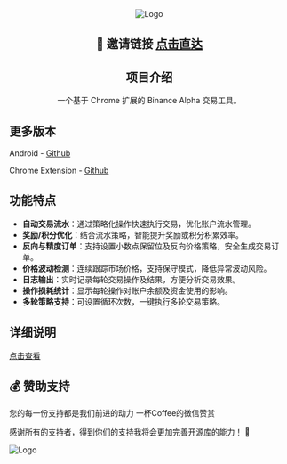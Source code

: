 <div align="center">
  <picture>
      <img alt="Logo" src="./docs/app.png" />
  </picture>

## 🚀 邀请链接 [点击直达](https://accounts.maxweb.black/register?ref=TETAP)

## 项目介绍

一个基于 Chrome 扩展的 Binance Alpha 交易工具。

</div>


## 更多版本

Android - [Github](https://github.com/tetap/binance-alpha-auto-android)

Chrome Extension - [Github](https://github.com/tetap/binance-alpha-auto-chrome-extensions)

## 功能特点

- **自动交易流水**：通过策略化操作快速执行交易，优化账户流水管理。
- **奖励/积分优化**：结合流水策略，智能提升奖励或积分积累效率。
- **反向与精度订单**：支持设置小数点保留位及反向价格策略，安全生成交易订单。
- **价格波动检测**：连续跟踪市场价格，支持保守模式，降低异常波动风险。
- **日志输出**：实时记录每轮交易操作及结果，方便分析交易效果。
- **操作损耗统计**：显示每轮操作对账户余额及资金使用的影响。
- **多轮策略支持**：可设置循环次数，一键执行多轮交易策略。


## 详细说明
[点击查看](https://jcna3m5r8klj.feishu.cn/drive/folder/OUNgfvBnKlZtqBd84wCc356ynDd?from=from_copylink)

## 💰 赞助支持

您的每一份支持都是我们前进的动力
一杯Coffee的微信赞赏

感谢所有的支持者，得到你们的支持我将会更加完善开源库的能力！ 🚀

<picture>
    <img alt="Logo" src="./docs/wechat.jpg" />
</picture>


